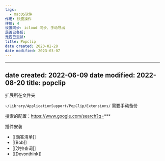 ```yaml
---
tags:
  - macOS软件
作用: 快捷操作
评价: 4
设置同步: icloud 同步，手动导出
是否已备份:
是否已重装:
title: Popclip
date created: 2023-02-28
date modified: 2023-03-07
---
```


---
date created: 2022-06-09
date modified: 2022-08-20
title: popclip
---

扩展所在文件夹

`~/Library/ApplicationSupport/PopClip/Extensions/` 需要手动备份

搜索的配置：https://www.google.com/search?q=***

插件安装

- [[滴答清单]]
- [[Bob]]
- [[沙拉查词]]
- [[Devonthink]]
